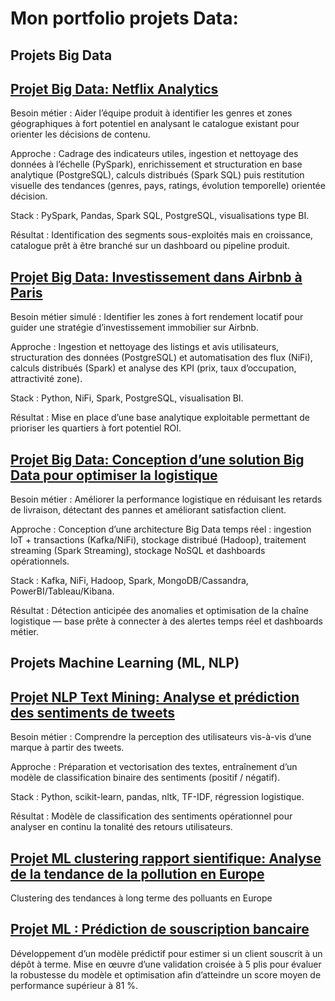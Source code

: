 # Mon portfolio projets Data:

## Projets Big Data

## [Projet Big Data: Netflix Analytics](https://github.com/gbangout/projet-big-data-netflix-analytics.git)
Besoin métier : Aider l’équipe produit à identifier les genres et zones géographiques à fort potentiel en analysant le catalogue existant pour orienter les décisions de contenu.

Approche : Cadrage des indicateurs utiles, ingestion et nettoyage des données à l’échelle (PySpark), enrichissement et structuration en base analytique (PostgreSQL), calculs distribués (Spark SQL) puis restitution visuelle des tendances (genres, pays, ratings, évolution temporelle) orientée décision.

Stack : PySpark, Pandas, Spark SQL, PostgreSQL, visualisations type BI.

Résultat : Identification des segments sous-exploités mais en croissance, catalogue prêt à être branché sur un dashboard ou pipeline produit.

## [Projet Big Data: Investissement dans Airbnb à Paris](https://github.com/gbangout/projet-big-data-investissement-airbnb.git)

Besoin métier simulé : Identifier les zones à fort rendement locatif pour guider une stratégie d’investissement immobilier sur Airbnb.

Approche : Ingestion et nettoyage des listings et avis utilisateurs, structuration des données (PostgreSQL) et automatisation des flux (NiFi), calculs distribués (Spark) et analyse des KPI (prix, taux d’occupation, attractivité zone).

Stack : Python, NiFi, Spark, PostgreSQL, visualisation BI.

Résultat : Mise en place d’une base analytique exploitable permettant de prioriser les quartiers à fort potentiel ROI.

## [Projet Big Data: Conception d’une solution Big Data pour optimiser la logistique](https://github.com/gbangout/gestion-de-projet-big-data-logistics.git)
Besoin métier : Améliorer la performance logistique en réduisant les retards de livraison, détectant des pannes et améliorant satisfaction client.

Approche : Conception d’une architecture Big Data temps réel : ingestion IoT + transactions (Kafka/NiFi), stockage distribué (Hadoop), traitement streaming (Spark Streaming), stockage NoSQL et dashboards opérationnels.

Stack : Kafka, NiFi, Hadoop, Spark, MongoDB/Cassandra, PowerBI/Tableau/Kibana.

Résultat : Détection anticipée des anomalies et optimisation de la chaîne logistique — base prête à connecter à des alertes temps réel et dashboards métier.

## Projets Machine Learning (ML, NLP)

## [Projet NLP Text Mining: Analyse et prédiction des sentiments de tweets](https://github.com/gbangout/text-mining-sentiment.git)
Besoin métier : Comprendre la perception des utilisateurs vis-à-vis d’une marque à partir des tweets.

Approche : Préparation et vectorisation des textes, entraînement d’un modèle de classification binaire des sentiments (positif / négatif).

Stack : Python, scikit-learn, pandas, nltk, TF-IDF, régression logistique.

Résultat : Modèle de classification des sentiments opérationnel pour analyser en continu la tonalité des retours utilisateurs.


## [Projet ML clustering rapport sientifique: Analyse de la tendance de la pollution en Europe](https://www.eionet.europa.eu/etcs/etc-he/products/etc-he-products/etc-he-reports/etc-he-report-2023-8-long-term-trends-of-air-pollutants-at-european-and-national-level-2005-2021)
Clustering des tendances à long terme des polluants en Europe

## [Projet ML : Prédiction de souscription bancaire](https://github.com/gbangout-apziva/term-deposit.git)
Développement d’un modèle prédictif pour estimer si un client souscrit à un dépôt à terme. Mise en œuvre d’une validation croisée à 5 plis pour évaluer la robustesse du modèle et optimisation afin d’atteindre un score moyen de performance supérieur à 81 %.
